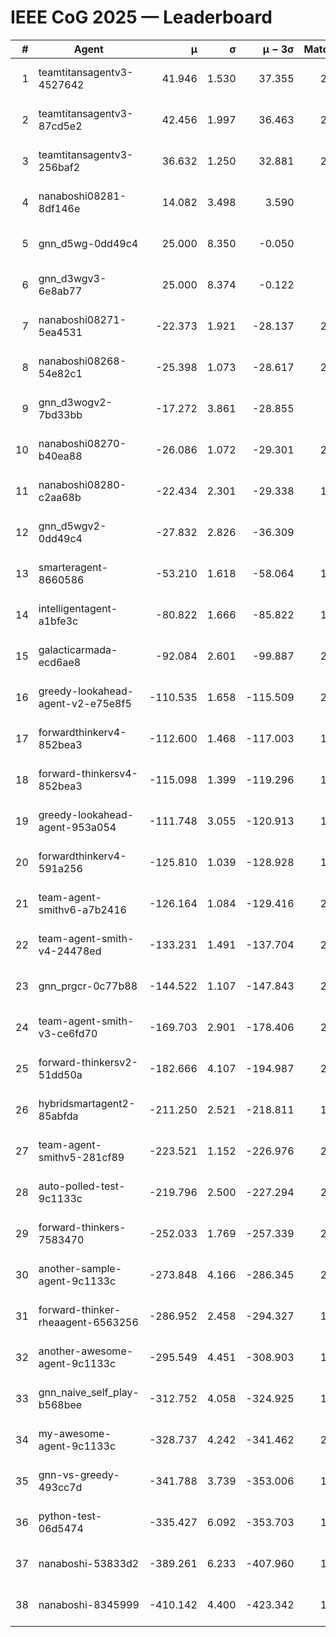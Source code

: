 # IEEE CoG 2025 — Leaderboard

| # | Agent | μ | σ | μ − 3σ | Matches | Updated |
|---:|---|---:|---:|---:|---:|---|
| 1 | teamtitansagentv3-4527642 | 41.946 | 1.530 | 37.355 | 2100 | 2025-08-29 03:05 |
| 2 | teamtitansagentv3-87cd5e2 | 42.456 | 1.997 | 36.463 | 2000 | 2025-08-29 03:05 |
| 3 | teamtitansagentv3-256baf2 | 36.632 | 1.250 | 32.881 | 2180 | 2025-08-29 03:05 |
| 4 | nanaboshi08281-8df146e | 14.082 | 3.498 | 3.590 | 50 | 2025-08-29 03:05 |
| 5 | gnn_d5wg-0dd49c4 | 25.000 | 8.350 | -0.050 | 40 | 2025-08-29 03:05 |
| 6 | gnn_d3wgv3-6e8ab77 | 25.000 | 8.374 | -0.122 | 98 | 2025-08-29 03:05 |
| 7 | nanaboshi08271-5ea4531 | -22.373 | 1.921 | -28.137 | 2400 | 2025-08-29 03:05 |
| 8 | nanaboshi08268-54e82c1 | -25.398 | 1.073 | -28.617 | 2040 | 2025-08-29 03:05 |
| 9 | gnn_d3wogv2-7bd33bb | -17.272 | 3.861 | -28.855 | 88 | 2025-08-29 03:05 |
| 10 | nanaboshi08270-b40ea88 | -26.086 | 1.072 | -29.301 | 2220 | 2025-08-29 03:05 |
| 11 | nanaboshi08280-c2aa68b | -22.434 | 2.301 | -29.338 | 1900 | 2025-08-29 03:05 |
| 12 | gnn_d5wgv2-0dd49c4 | -27.832 | 2.826 | -36.309 | 100 | 2025-08-29 03:05 |
| 13 | smarteragent-8660586 | -53.210 | 1.618 | -58.064 | 1670 | 2025-08-29 03:05 |
| 14 | intelligentagent-a1bfe3c | -80.822 | 1.666 | -85.822 | 1838 | 2025-08-29 03:05 |
| 15 | galacticarmada-ecd6ae8 | -92.084 | 2.601 | -99.887 | 2020 | 2025-08-29 03:05 |
| 16 | greedy-lookahead-agent-v2-e75e8f5 | -110.535 | 1.658 | -115.509 | 2130 | 2025-08-29 03:05 |
| 17 | forwardthinkerv4-852bea3 | -112.600 | 1.468 | -117.003 | 1709 | 2025-08-29 03:05 |
| 18 | forward-thinkersv4-852bea3 | -115.098 | 1.399 | -119.296 | 1699 | 2025-08-29 03:05 |
| 19 | greedy-lookahead-agent-953a054 | -111.748 | 3.055 | -120.913 | 1998 | 2025-08-29 03:05 |
| 20 | forwardthinkerv4-591a256 | -125.810 | 1.039 | -128.928 | 1859 | 2025-08-29 03:05 |
| 21 | team-agent-smithv6-a7b2416 | -126.164 | 1.084 | -129.416 | 2160 | 2025-08-29 03:05 |
| 22 | team-agent-smith-v4-24478ed | -133.231 | 1.491 | -137.704 | 2118 | 2025-08-29 03:05 |
| 23 | gnn_prgcr-0c77b88 | -144.522 | 1.107 | -147.843 | 2050 | 2025-08-29 03:05 |
| 24 | team-agent-smith-v3-ce6fd70 | -169.703 | 2.901 | -178.406 | 2518 | 2025-08-29 03:05 |
| 25 | forward-thinkersv2-51dd50a | -182.666 | 4.107 | -194.987 | 2024 | 2025-08-29 03:05 |
| 26 | hybridsmartagent2-85abfda | -211.250 | 2.521 | -218.811 | 1901 | 2025-08-29 03:05 |
| 27 | team-agent-smithv5-281cf89 | -223.521 | 1.152 | -226.976 | 2000 | 2025-08-29 03:05 |
| 28 | auto-polled-test-9c1133c | -219.796 | 2.500 | -227.294 | 2180 | 2025-08-29 03:05 |
| 29 | forward-thinkers-7583470 | -252.033 | 1.769 | -257.339 | 2060 | 2025-08-29 03:05 |
| 30 | another-sample-agent-9c1133c | -273.848 | 4.166 | -286.345 | 2220 | 2025-08-29 03:05 |
| 31 | forward-thinker-rheaagent-6563256 | -286.952 | 2.458 | -294.327 | 1984 | 2025-08-29 03:05 |
| 32 | another-awesome-agent-9c1133c | -295.549 | 4.451 | -308.903 | 1940 | 2025-08-29 03:05 |
| 33 | gnn_naive_self_play-b568bee | -312.752 | 4.058 | -324.925 | 1880 | 2025-08-29 03:05 |
| 34 | my-awesome-agent-9c1133c | -328.737 | 4.242 | -341.462 | 2040 | 2025-08-29 03:05 |
| 35 | gnn-vs-greedy-493cc7d | -341.788 | 3.739 | -353.006 | 1460 | 2025-08-29 03:05 |
| 36 | python-test-06d5474 | -335.427 | 6.092 | -353.703 | 1990 | 2025-08-29 03:05 |
| 37 | nanaboshi-53833d2 | -389.261 | 6.233 | -407.960 | 1740 | 2025-08-29 03:05 |
| 38 | nanaboshi-8345999 | -410.142 | 4.400 | -423.342 | 1680 | 2025-08-29 03:05 |
